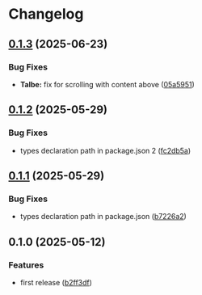 # Changelog

## [0.1.3](https://github.com/gravity-ui/react-unipika/compare/v0.1.2...v0.1.3) (2025-06-23)


### Bug Fixes

* **Talbe:** fix for scrolling with content above ([05a5951](https://github.com/gravity-ui/react-unipika/commit/05a5951d0a77e82d9328b07a854628c875303def))

## [0.1.2](https://github.com/gravity-ui/react-unipika/compare/v0.1.1...v0.1.2) (2025-05-29)


### Bug Fixes

* types declaration path in package.json 2 ([fc2db5a](https://github.com/gravity-ui/react-unipika/commit/fc2db5af74d9e4c0fd0306afa6500e355f28acdc))

## [0.1.1](https://github.com/gravity-ui/react-unipika/compare/v0.1.0...v0.1.1) (2025-05-29)


### Bug Fixes

* types declaration path in package.json ([b7226a2](https://github.com/gravity-ui/react-unipika/commit/b7226a23d312efd77f02028532525619502bbbce))

## 0.1.0 (2025-05-12)

### Features

- first release ([b2ff3df](https://github.com/gravity-ui/react-unipika/commit/b2ff3dff9d590a24b139caf36d868c23f712a02f))
